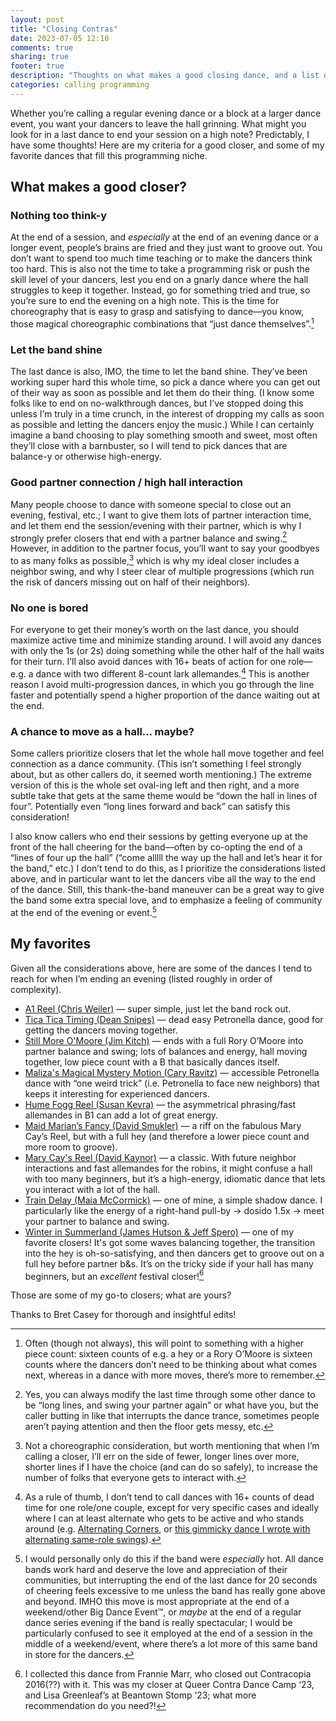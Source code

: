 ```yaml
---
layout: post
title: "Closing Contras"
date: 2023-07-05 12:10
comments: true
sharing: true
footer: true
description: "Thoughts on what makes a good closing dance, and a list of my faves."
categories: calling programming
---
```


Whether you’re calling a regular evening dance or a block at a larger dance event, you want your dancers to leave the hall grinning. What might you look for in a last dance to end your session on a high note? Predictably, I have some thoughts! Here are my criteria for a good closer, and some of my favorite dances that fill this programming niche.

## What makes a good closer?
### Nothing too think-y
At the end of a session, and _especially_ at the end of an evening dance or a longer event, people’s brains are fried and they just want to groove out. You don’t want to spend too much time teaching or to make the dancers think too hard. This is also not the time to take a programming risk or push the skill level of your dancers, lest you end on a gnarly dance where the hall struggles to keep it together. Instead, go for something tried and true, so you’re sure to end the evening on a high note.<!--more--> This is the time for choreography that is easy to grasp and satisfying to dance—you know, those magical choreographic combinations that “just dance themselves”.[^1]

### Let the band shine
The last dance is also, IMO, the time to let the band shine. They’ve been working super hard this whole time, so pick a dance where you can get out of their way as soon as possible and let them do their thing. (I know some folks like to end on no-walkthrough dances, but I’ve stopped doing this unless I’m truly in a time crunch, in the interest of dropping my calls as soon as possible and letting the dancers enjoy the music.) While I can certainly imagine a band choosing to play something smooth and sweet, most often they’ll close with a barnbuster, so I will tend to pick dances that are balance-y or otherwise high-energy.

### Good partner connection / high hall interaction
Many people choose to dance with someone special to close out an evening, festival, etc.; I want to give them lots of partner interaction time, and let them end the session/evening with their partner, which is why I strongly prefer closers that end with a partner balance and swing.[^2] However, in addition to the partner focus, you’ll want to say your goodbyes to as many folks as possible,[^3] which is why my ideal closer includes a neighbor swing, and why I steer clear of multiple progressions (which run the risk of dancers missing out on half of their neighbors).

### No one is bored
For everyone to get their money’s worth on the last dance, you should maximize active time and minimize standing around. I will avoid any dances with only the 1s (or 2s) doing something while the other half of the hall waits for their turn. I’ll also avoid dances with 16+ beats of action for one role—e.g. a dance with two different 8-count lark allemandes.[^4] This is another reason I avoid multi-progression dances, in which you go through the line faster and potentially spend a higher proportion of the dance waiting out at the end.
### A chance to move as a hall… maybe?
Some callers prioritize closers that let the whole hall move together and feel connection as a dance community. (This isn’t something I feel strongly about, but as other callers do, it seemed worth mentioning.) The extreme version of this is the whole set oval-ing left and then right, and a more subtle take that gets at the same theme would be “down the hall in lines of four”. Potentially even “long lines forward and back” can satisfy this consideration! 

I also know callers who end their sessions by getting everyone up at the front of the hall cheering for the band—often by co-opting the end of a “lines of four up the hall” (“come alllll the way up the hall and let’s hear it for the band,” etc.) I don’t tend to do this, as I prioritize the considerations listed above, and in particular want to let the dancers vibe all the way to the end of the dance. Still, this thank-the-band maneuver can be a great way to give the band some extra special love, and to emphasize a feeling of community at the end of the evening or event.[^5]
## My favorites
Given all the considerations above, here are some of the dances I tend to reach for when I’m ending an evening (listed roughly in order of complexity).

- [A1 Reel (Chris Weiler)](http://caller.chrisweiler.ws/dances.htm#a1reel) — super simple, just let the band rock out.
- [Tica Tica Timing (Dean Snipes)](https://www.ibiblio.org/contradance/thecallersbox/dance.php?id=11680) — dead easy Petronella dance, good for getting the dancers moving together.
- [Still More O'Moore (Jim Kitch)](https://contradb.com/dances/1501) — ends with a full Rory O’Moore into partner balance and swing; lots of balances and energy, hall moving together, low piece count with a B that basically dances itself.
- [Maliza's Magical Mystery Motion (Cary Ravitz)](https://www.dance.ravitz.us/#mmm) — accessible Petronella dance with “one weird trick” (i.e. Petronella to face new neighbors) that keeps it interesting for experienced dancers.
- [Hume Fogg Reel (Susan Kevra)](https://www.ibiblio.org/contradance/thecallersbox/dance.php?id=14501) — the asymmetrical phrasing/fast allemandes in B1 can add a lot of great energy.
- [Maid Marian’s Fancy (David Smukler)](https://davidsmukler.syracusecountrydancers.org/contras-etc-tried-and-true/#marian) — a riff on the fabulous Mary Cay’s Reel, but with a full hey (and therefore a lower piece count and more room to groove).
- [Mary Cay's Reel (David Kaynor)](https://www.ibiblio.org/contradance/thecallersbox/dance.php?id=10579) — a classic. With future neighbor interactions and fast allemandes for the robins, it might confuse a hall with too many beginners, but it’s a high-energy, idiomatic dance that lets you interact with a lot of the hall.
- [Train Delay (Maia McCormick)](https://contra.maiamccormick.com/dances.html#traindelay) — one of mine, a simple shadow dance. I particularly like the energy of a right-hand pull-by → dosido 1.5x → meet your partner to balance and swing.
- [Winter in Summerland (James Hutson & Jeff Spero)](https://www.ibiblio.org/contradance/thecallersbox/dance.php?id=10882) — one of my favorite closers! It's got some waves balancing together, the transition into the hey is oh-so-satisfying, and then dancers get to groove out on a full hey before partner b&s. It’s on the tricky side if your hall has many beginners, but an _excellent_ festival closer![^6]

Those are some of my go-to closers; what are yours?

<div class="credit">Thanks to Bret Casey for thorough and insightful edits!</div>

[^1]:  Often (though not always), this will point to something with a higher piece count: sixteen counts of e.g. a hey or a Rory O’Moore is sixteen counts where the dancers don’t need to be thinking about what comes next, whereas in a dance with more moves, there’s more to remember.

[^2]: Yes, you can always modify the last time through some other dance to be “long lines, and swing your partner again” or what have you, but the caller butting in like that interrupts the dance trance, sometimes people aren’t paying attention and then the floor gets messy, etc.

[^3]: Not a choreographic consideration, but worth mentioning that when I’m calling a closer, I’ll err on the side of fewer, longer lines over more, shorter lines if I have the choice (and can do so safely), to increase the number of folks that everyone gets to interact with.

[^4]: As a rule of thumb, I don’t tend to call dances with 16+ counts of dead time for one role/one couple, except for very specific cases and ideally where I can at least alternate who gets to be active and who stands around (e.g. [Alternating Corners](https://www.ibiblio.org/contradance/thecallersbox/dance.php?id=10261), or [this gimmicky dance I wrote with alternating same-role swings](/dances.html#polywannacorner)).

[^5]: I would personally only do this if the band were _especially_ hot. All dance bands work hard and deserve the love and appreciation of their communities, but interrupting the end of the last dance for 20 seconds of cheering feels excessive to me unless the band has really gone above and beyond. IMHO this move is most appropriate at the end of a weekend/other Big Dance Event™, or _maybe_ at the end of a regular dance series evening if the band is really spectacular; I would be particularly confused to see it employed at the end of a session in the middle of a weekend/event, where there’s a lot more of this same band in store for the dancers.

[^6]: I collected this dance from Frannie Marr, who closed out Contracopia 2016(??) with it. This was my closer at Queer Contra Dance Camp ‘23, and Lisa Greenleaf’s at Beantown Stomp ‘23; what more recommendation do you need?!
